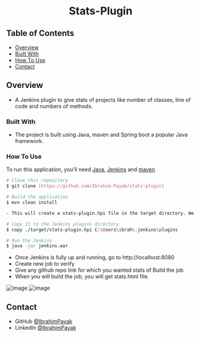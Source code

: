 <h1 align="center">Stats-Plugin</h1>
<!-- TABLE OF CONTENTS -->

## Table of Contents

- [Overview](#overview)
- [Built With](#built-with)
- [How To Use](#how-to-use)
- [Contact](#contact)

<!-- OVERVIEW -->

## Overview
- A Jenkins plugin to give stats of projects like number of classes, line of code and numbers of methods.


### Built With

- The project is built using Java, maven and Spring boot a popular Java framework.

### How To Use

<!-- This is an example, please update according to your application -->

To run this application, you'll need [Java](https://www.oracle.com/java/technologies/downloads/), [Jenkins](https://www.jenkins.io/download/) and [maven](https://maven.apache.org) 
```bash
# Clone this repository
$ git clone [https://github.com/Ibrahim-Payak/stats-plugin]

# Build the application
$ mvn clean install

- This will create a stats-plugin.hpi file in the target directory. We need to copy it to the Jenkins plugins directory (C:\Users\ibrah\.jenkins\plugins in my case)

# Copy it to the Jenkins plugins directory
$ copy ./target/stats-plugin.hpi C:\Users\ibrah\.jenkins\plugins

# Run the Jenkins
$ java -jar jenkins.war
```

- Once Jenkins is fully up and running, go to http://localhost:8080
- Create new job to verify
- Give any github repo link for which you wanted stats of Build the job
- When you will build the job, you will get stats.html file.

![image](https://github.com/Ibrahim-Payak/stats-plugin/assets/114486038/6c4c2fb9-8154-4ea2-9896-2a97f4252f66)
![image](https://github.com/Ibrahim-Payak/stats-plugin/assets/114486038/534d96c0-d6b6-4837-85dd-e944a6f823f1)

## Contact

- GitHub [@IbrahimPayak](https://github.com/Ibrahim-Payak)
- LinkedIn [@IbrahimPayak](https://www.linkedin.com/in/ibrahim-payak-6b8445174/)

